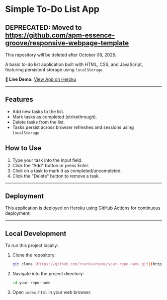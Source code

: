 # Simple To-Do List App

## DEPRECATED: Moved to https://github.com/apm-essence-groove/responsive-webpage-template
This repository will be deleted after October 08, 2025.

A basic to-do list application built with HTML, CSS, and JavaScript, featuring persistent storage using `localStorage`.

**🚀 Live Demo:** [View App on Heroku](https://apm-essence-groove-h004-fc1ff5ff5de7.herokuapp.com/)

---

## Features

* Add new tasks to the list.
* Mark tasks as completed (strikethrough).
* Delete tasks from the list.
* Tasks persist across browser refreshes and sessions using `localStorage`.

## How to Use

1.  Type your task into the input field.
2.  Click the "Add" button or press Enter.
3.  Click on a task to mark it as completed/uncompleted.
4.  Click the "Delete" button to remove a task.

---

## Deployment

This application is deployed on Heroku using GitHub Actions for continuous deployment.

---

## Local Development

To run this project locally:

1.  Clone the repository:
    ```bash
    git clone [https://github.com/YourUsername/your-repo-name.git](https://github.com/YourUsername/your-repo-name.git)
    ```
2.  Navigate into the project directory:
    ```bash
    cd your-repo-name
    ```
3.  Open `index.html` in your web browser.
